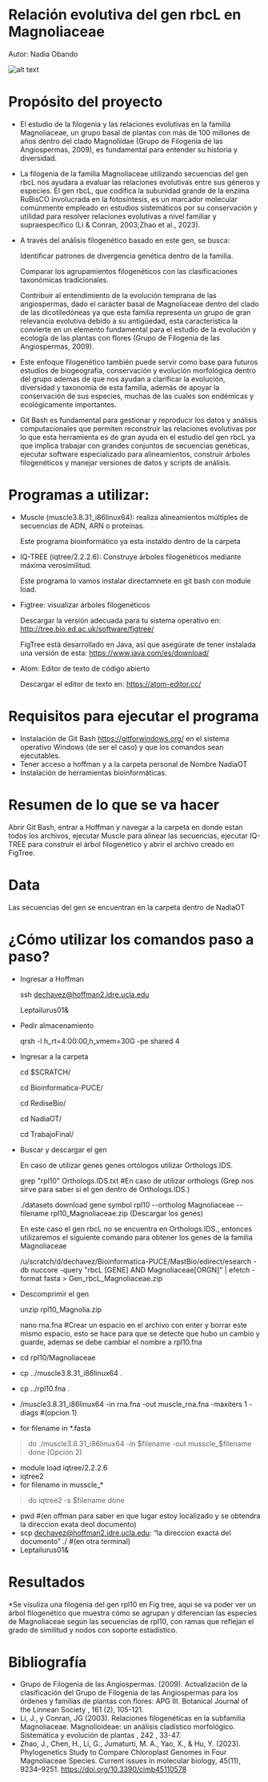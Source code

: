 # Relación evolutiva del gen rbcL en Magnoliaceae

Autor: Nadia Obando

![alt text](https://jeppastradgard.se/wp-content/uploads/2024/12/PTM023_Little-Gem-Magnolia-.jpg)
# Propósito del proyecto
* El estudio de la filogenia y las relaciones evolutivas en la familia Magnoliaceae, un grupo basal de plantas con más de 100 millones de años dentro del clado Magnoliidae (Grupo de Filogenia de las Angiospermas, 2009), es fundamental para entender su historia y diversidad.
* La filogenia de la familia Magnoliaceae utilizando secuencias del gen rbcL nos ayudara a evaluar las relaciones evolutivas entre sus géneros y especies. El gen rbcL, que codifica la subunidad grande de la enzima RuBisCO involucrada en la fotosíntesis, es un marcador molecular comúnmente empleado en estudios sistemáticos por su conservación y utilidad para resolver relaciones evolutivas a nivel familiar y supraespecífico (Li & Conran, 2003;Zhao et al., 2023).
* A través del análisis filogenético basado en este gen, se busca:
  
  Identificar patrones de divergencia genética dentro de la familia.
  
  Comparar los agrupamientos filogenéticos con las clasificaciones taxonómicas tradicionales.
  
  Contribuir al entendimiento de la evolución temprana de las angiospermas, dado el carácter basal de Magnoliaceae dentro del clado de las dicotiledóneas ya que esta familia representa un grupo de gran relevancia evolutiva debido a su antigüedad, esta característica la convierte en un elemento fundamental para el estudio de la evolución y ecología de las plantas con flores (Grupo de Filogenia de las Angiospermas, 2009).
  
* Este enfoque filogenético también puede servir como base para futuros estudios de biogeografía, conservación y evolución morfológica dentro del grupo ademas de que nos ayudan a clarificar la evolución, diversidad y taxonomía de esta familia, además de apoyar la conservación de sus especies, muchas de las cuales son endémicas y ecológicamente importantes.
* Git Bash es fundamental para gestionar y reproducir los datos y análisis computacionales que permiten reconstruir las relaciones evolutivas por lo que esta herramienta es de gran ayuda en el estudio del gen rbcL ya que implica trabajar con grandes conjuntos de secuencias genéticas, ejecutar software especializado para alineamientos, construir árboles filogenéticos y manejar versiones de datos y scripts de análisis.

# Programas a utilizar:
* Muscle (muscle3.8.31_i86linux64): realiza alineamientos múltiples de secuencias de ADN, ARN o proteínas.
  
  Este  programa bioinformático ya esta instaldo dentro de la carpeta
  
* IQ-TREE (iqtree/2.2.2.6): Construye árboles filogenéticos mediante máxima verosimilitud.
  
  Este programa lo vamos instalar directamnete en git bash con module load.
  
* Figtree: visualizar árboles filogenéticos
  
  Descargar la versión adecuada para tu sistema operativo en: http://tree.bio.ed.ac.uk/software/figtree/
  
  FigTree está desarrollado en Java, así que asegúrate de tener instalada una versión de esta: https://www.java.com/es/download/
  
* Atom: Editor de texto de código abierto
  
  Descargar el editor de texto en: https://atom-editor.cc/
  
# Requisitos para ejecutar el programa
* Instalación de Git Bash https://gitforwindows.org/ en el sistema operativo Windows (de ser el caso) y que los comandos sean ejecutables.
* Tener acceso a hoffman y a la carpeta personal de Nombre NadiaOT
* Instalación de herramientas bioinformáticas. 
# Resumen de lo que se va hacer
Abrir Git Bash, entrar a Hoffman y navegar a la carpeta en donde estan todos los archivos, ejecutar Muscle para alinear las secuencias, ejecutar IQ-TREE para construir el árbol filogenético y abrir el archivo creado en FigTree.
# Data
Las secuencias del gen se encuentran en la carpeta  dentro de NadiaOT
# ¿Cómo utilizar los comandos paso a paso?
* Ingresar a Hoffman
  
  ssh dechavez@hoffman2.idre.ucla.edu
  
  Leptailurus01&
  
* Pedir almacenamiento
  
  qrsh -l h_rt=4:00:00,h_vmem=30G -pe shared 4
  
* Ingresar a la carpeta
  
  cd $SCRATCH/
  
  cd Bioinformatica-PUCE/
  
  cd RediseBio/
  
  cd NadiaOT/
  
  cd TrabajoFinal/
  
* Buscar y descargar el gen
  
  En caso de utilizar genes genes ortólogos utilizar Orthologs.IDS.
  
  grep "rpl10" Orthologs.IDS.txt #En caso de utilizar orthologs (Grep nos sirve para saber si el gen dentro de Orthologs.IDS.)
  
  ./datasets download gene symbol rpl10 --ortholog Magnoliaceae --filename rpl10_Magnoliaceae.zip (Descargar los genes)
  
  En este caso el gen rbcL no se encuentra en Orthologs.IDS., entonces utilizaremos el siguiente comando para obtener los genes de la familia Magnoliaceae
  
  /u/scratch/d/dechavez/Bioinformatica-PUCE/MastBio/edirect/esearch -db nuccore -query "rbcL [GENE] AND Magnoliaceae[ORGN]" | efetch -format fasta > Gen_rbcL_Magnoliaceae.zip
  
* Descomprimir el gen
  
  unzip rpl10_Magnolia.zip
  
  nano rna.fna #Crear un espacio en el archivo con enter y borrar este mismo espacio, esto se hace para que se detecte que hubo un cambio y guarde, ademas se debe cambiar el nombre a rpl10.fna
*  cd rpl10/Magnoliaceae
*  cp ../muscle3.8.31_i86linux64 .
*  cp ../rpl10.fna .
  * /muscle3.8.31_i86linux64 -in rna.fna -out muscle_rna.fna -maxiters 1 -diags #(opcion 1)
  * for filename in *.fasta
>do
>./muscle3.8.31_i86linux64 -in $filename -out musscle_$filename
>done (Opcion 2)
* module load iqtree/2.2.2.6 
* iqtree2
* for filename in musscle_*
>do
>iqtree2 -s $filename
>done
* pwd #(en offman para saber en que lugar estoy localizado y se obtendra la direccion exata deol documento)
* scp dechavez@hoffman2.idre.ucla.edu: “la direccion exacta del documento” ./ #(en otra terminal)
* Leptailurus01&

# Resultados
*Se visuliza una filogenia del gen rpl10 en Fig tree, aqui se va poder ver  un árbol filogenético que muestra cómo se agrupan y diferencian las especies de Magnoliaceae según las secuencias de rpl10, con ramas que reflejan el grado de similitud y nodos con soporte estadístico.
# Bibliografía
* Grupo de Filogenia de las Angiospermas. (2009). Actualización de la clasificación del Grupo de Filogenia de las Angiospermas para los órdenes y familias de plantas con flores: APG III. Botanical Journal of the Linnean Society , 161 (2), 105-121.
* Li, J., y Conran, JG (2003). Relaciones filogenéticas en la subfamilia Magnoliaceae. Magnolioideae: un análisis cladístico morfológico. Sistemática y evolución de plantas , 242 , 33-47.
* Zhao, J., Chen, H., Li, G., Jumaturti, M. A., Yao, X., & Hu, Y. (2023). Phylogenetics Study to Compare Chloroplast Genomes in Four Magnoliaceae Species. Current issues in molecular biology, 45(11), 9234–9251. https://doi.org/10.3390/cimb45110578

